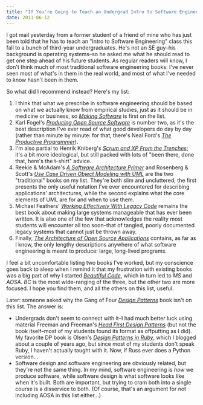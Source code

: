 ```yaml
---
title: "If You're Going to Teach an Undergrad Intro to Software Engineering…"
date: 2011-06-12
---
```

I got mail yesterday from a former student of a friend of mine who has just been told that he has to teach an "Intro to Software Engineering" class this fall to a bunch of third-year undergraduates. He's not an SE guy–his background is operating systems–so he asked me what he should read to get one step ahead of his future students.  As regular readers will know, I don't think much of most traditional software engineering books: I've never seen most of what's in them in the real world, and most of what I've needed to know hasn't been in them.

So what did I recommend instead?  Here's my list:
<ol>
  <li>I think that what we prescribe in software engineering should be based on what we actually know from empirical studies, just as it should be in medicine or business, so <a href="http://www.amazon.com/Making-Software-Really-Works-Believe/dp/0596808321/"><em>Making Software</em></a> is first on the list.</li>
  <li>Karl Fogel's <a href="http://www.amazon.com/Producing-Open-Source-Software-Successful/dp/0596007590/"><em>Producing Open Source Software</em></a> is number two, as it's the best description I've ever read of what good developers do day by day (rather than minute by minute: for that, there's Neal Ford's <a href="http://www.amazon.com/Productive-Programmer-Theory-Practice-OReilly/dp/0596519788/"><em>The Productive Programmer</em></a>).</li>
  <li>I'm also partial to Henrik Kniberg's <a href="http://www.infoq.com/minibooks/scrum-xp-from-the-trenches"><em>Scrum and XP From the Trenches</em></a>; it's a bit more ideological, but still packed with lots of "been there, done that, here's the t-shirt" advice.</li>
  <li>Reekie &amp; McAdam's <a href="http://www.amazon.com/Software-Architecture-Primer-John-Reekie/dp/0646458418/"><em>A Software Architecture Primer</em></a> and Rosenberg &amp; Scott's <a href="http://www.amazon.com/Case-Driven-Object-Modeling-Addison-Wesley/dp/0201432897/"><em>Use Case Driven Object Modeling with UML</em></a> are the two "traditional" books on my list.  They're both slim and uncluttered; the first presents the only useful notation I've ever encountered for describing applications' architectures, while the second explains what the core elements of UML are for and when to use them.</li>
  <li>Michael Feathers' <a href="http://www.amazon.com/Working-Effectively-Legacy-Michael-Feathers/dp/0131177052/"><em>Working Effectively With Legacy Code</em></a> remains the best book about making large systems manageable that has ever been written.  It is also one of the few that acknowledges the reality most students will encounter all too soon–that of tangled, poorly documented legacy systems that cannot just be thrown away.</li>
  <li>Finally, <a href="http://aosabook.org"><em>The Architecture of Open Source Applications</em></a> contains, as far as I know, the only lengthy descriptions anywhere of what software engineering is meant to produce: large, long-lived programs.</li>
</ol>
I feel a bit uncomfortable listing two books I've worked, but my conscience goes back to sleep when I remind it that my frustration with existing books was a big part of why I started <a href="http://www.amazon.com/Beautiful-Code-Leading-Programmers-Practice/dp/0596510047/"><em>Beautiful Code</em></a>, which in turn led to <em>MS</em> and <em>AOSA</em>.  <em>BC</em> is the most wide-ranging of the three, but the other two are more focused.  I hope you find them, and all the others on this list, useful.

Later: someone asked why the Gang of Four <a href="http://www.amazon.com/Design-Patterns-Elements-Reusable-Object-Oriented/dp/0201633612/"><em>Design Patterns</em></a> book isn't on this list. The answer is:
<ul>
  <li>Undergrads don't seem to connect with it–I had much better luck using material Freeman and Freeman's <a href="http://www.amazon.com/First-Design-Patterns-Elisabeth-Freeman/dp/0596007124/"><em>Head First Design Patterns</em></a> (but not the book itself–most of my students found its format as offputting as I did). My favorite DP book is Olsen's <a href="http://www.amazon.com/Design-Patterns-Ruby-Russ-Olsen/dp/0321490452/"><em>Design Patterns in Ruby</em></a>, which I blogged about a couple of years ago, but since most of my students don't speak Ruby, I haven't actually taught with it.  Now, if Russ ever does a Python version…</li>
  <li>Software design and software engineering are obviously related, but they're not the same thing.  In my mind, software engineering is <em>how</em> we produce software, while software design is what software looks like when it's built.  Both are important, but trying to cram both into a single course is a disservice to both.  (Of course, that's an argument for not including AOSA in this list either…)</li>
</ul>
